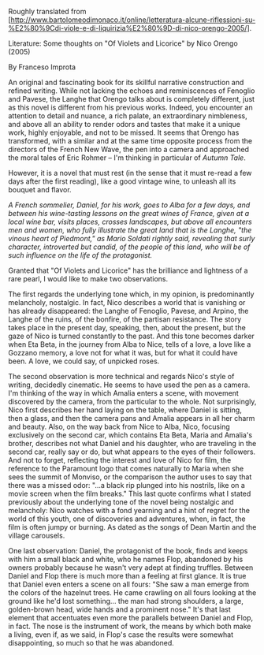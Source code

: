 Roughly translated from [http://www.bartolomeodimonaco.it/online/letteratura-alcune-riflessioni-su-%E2%80%9Cdi-viole-e-di-liquirizia%E2%80%9D-di-nico-orengo-2005/].

Literature: Some thoughts on "Of Violets and Licorice" by Nico Orengo (2005)

By Franceso Improta

An original and fascinating book for its skillful narrative construction and refined writing. While not lacking the echoes and reminiscences of Fenoglio and Pavese, the Langhe that Orengo talks about is completely different, just as this novel is different from his previous works. Indeed, you encounter an attention to detail and nuance, a rich palate, an extraordinary nimbleness, and above all an ability to render odors and tastes that make it a unique work, highly enjoyable, and not to be missed. It seems that Orengo has transformed, with a similar and at the same time opposite process from the directors of the French New Wave, the pen into a camera and approached the moral tales of Eric Rohmer &ndash; I'm thinking in particular of *Autumn Tale*.

However, it is a novel that must rest (in the sense that it must re-read a few days after the first reading), like a good vintage wine, to unleash all its bouquet and flavor.

*A French sommelier, Daniel, for his work, goes to Alba for a few days, and between his wine-tasting lessons on the great wines of France, given at a local wine bar, visits places, crosses landscapes, but above all encounters men and women, who fully illustrate the great land that is the Langhe, "the vinous heart of Piedmont," as Mario Soldati rightly said, revealing that surly character, introverted but candid, of the people of this land, who will be of such influence on the life of the protagonist.*

Granted that "Of Violets and Licorice" has the brilliance and lightness of a rare pearl, I would like to make two observations.

The first regards the underlying tone which, in my opinion, is predominantly melancholy, nostalgic. In fact, Nico describes a world that is vanishing or has already disappeared: the Langhe of Fenoglio, Pavese, and Arpino, the Langhe of the ruins, of the bonfire, of the partisan resistance. The story takes place in the present day, speaking, then, about the present, but the gaze of Nico is turned constantly to the past. And this tone becomes darker when Eta Beta, in the journey from Alba to Nice, tells of a love, a love like a Gozzano memory, a love not for what it was, but for what it could have been. A love, we could say, of unpicked roses.

The second observation is more technical and regards Nico's style of writing, decidedly cinematic. He seems to have used the pen as a camera. I'm thinking of the way in which Amalia enters a scene, with movement discovered by the camera, from the particular to the whole. Not surprisingly, Nico first describes her hand laying on the table, where Daniel is sitting, then a glass, and then the camera pans and Amalia appears in all her charm and beauty. Also, on the way back from Nice to Alba, Nico, focusing exclusively on the second car, which contains Eta Beta, Maria and Amalia's brother, describes not what Daniel and his daughter, who are traveling in the second car, really say or do, but what appears to the eyes of their followers. And not to forget, reflecting the interest and love of Nico for film, the reference to the Paramount logo that comes naturally to Maria when she sees the summit of Monviso, or the comparison the author uses to say that there was a missed odor: "...a black rip plunged into his nostrils, like on a movie screen when the film breaks." This last quote confirms what I stated previously about the underlying tone of the novel being nostalgic and melancholy: Nico watches with a fond yearning and a hint of regret for the world of this youth, one of discoveries and adventures, when, in fact, the film is often jumpy or burning. As dated as the songs of Dean Martin and the village carousels.

One last observation: Daniel, the protagonist of the book, finds and keeps with him a small black and white, who he names Flop,
abandoned by his owners probably because he wasn't very adept at finding truffles. Between Daniel and Flop there is much more
than a feeling at first glance. It is true that Daniel even enters a scene on all fours: "She saw a man emerge from the colors of the hazelnut trees. He came crawling on all fours looking at the ground like he'd lost something... the man had strong shoulders, a large, golden-brown head, wide hands and a prominent nose." It's that last element that accentuates even more the parallels between Daniel and Flop, in fact. The nose is the instrument of work, the means by which both make a living, even if, as we said, in Flop's case the results were somewhat disappointing, so much so that he was abandoned.
